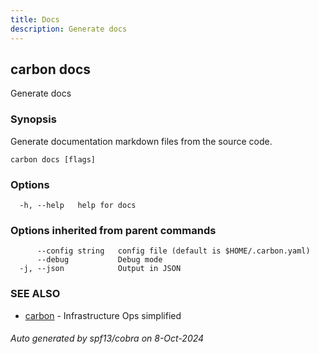 ```yaml
---
title: Docs
description: Generate docs 
---
```


## carbon docs

Generate docs 

### Synopsis

Generate documentation markdown files from the source code.

```
carbon docs [flags]
```

### Options

```
  -h, --help   help for docs
```

### Options inherited from parent commands

```
      --config string   config file (default is $HOME/.carbon.yaml)
      --debug           Debug mode
  -j, --json            Output in JSON
```

### SEE ALSO

* [carbon](carbon.md)	 - Infrastructure Ops simplified

###### Auto generated by spf13/cobra on 8-Oct-2024

